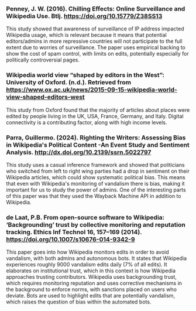 ### Penney, J. W. (2016). Chilling Effects: Online Surveillance and Wikipedia Use. Btlj. https://doi.org/10.15779/Z38SS13
This study showed that awareness of surveillance of IP address impacted Wikipedia usage, which is relevant because it means that potential editors/admins in more repressive countries will not participate to the full extent due to worries of surveillance. The paper uses empirical backing to show the cost of spam control, with limits on edits, potentially especially for politically controversial pages.
### Wikipedia world view “shaped by editors in the West”: University of Oxford. (n.d.). Retrieved from https://www.ox.ac.uk/news/2015-09-15-wikipedia-world-view-shaped-editors-west
This study from Oxford found that the majority of articles about places were edited by people living in the UK, USA, France, Germany, and Italy. Digital connectivity is a contributing factor, along with high income levels.
### Parra, Guillermo. (2024). Righting the Writers: Assessing Bias in Wikipedia's Political Content -An Event Study and Sentiment Analysis. http://dx.doi.org/10.2139/ssrn.5022797
This study uses a casual inference framework and showed that politicians who switched from left to right wing parties had a drop in sentiment on their Wikipedia articles, which could show systematic political bias. This means that even with Wikipedia's monitoring of vandalism there is bias, making it important for us to study the power of admins. One of the interesting parts of this paper was that they used the Wayback Machine API in addition to Wikipedia.
### de Laat, P.B. From open-source software to Wikipedia: ‘Backgrounding’ trust by collective monitoring and reputation tracking. Ethics Inf Technol 16, 157–169 (2014). https://doi.org/10.1007/s10676-014-9342-9
This paper goes into how Wikipedia monitors edits in order to avoid vandalism, with both admins and autonomous bots. It states that Wikipedia experiences roughly 9000 vandalism edits daily (7% of all edits). It elaborates on institutional trust, which in this context is how Wikipedia approaches trusting contributors. Wikipedia uses backgrounding trust, which requires monitoring reputation and uses corrective mechanisms in the background to enforce norms, with sanctions placed on users who deviate. Bots are used to highlight edits that are potentially vandalism, which raises the question of bias within the automated bots.

